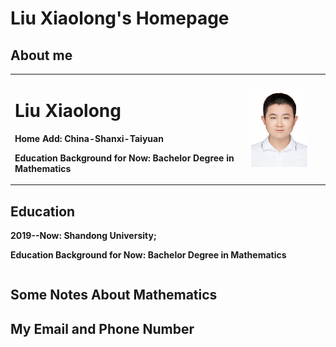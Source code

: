 # Liu Xiaolong's Homepage
## About me
<table border="0">
  <tr>
    <td width="75%">
      <h1>Liu Xiaolong</h1>
      <p><b>Home Add: China-Shanxi-Taiyuan</b></p>
      <p><b>Education Background for Now: Bachelor Degree in Mathematics</b></p>
    </td>
    <td width="25%">
      <img src="/MyPhoto.jpg" width="80%"> 
    </td>
  </tr>
</table>

## Education
<table border="0">
  <tr>
      <p><b>2019--Now: Shandong University;</b></p>
      <p><b>Education Background for Now: Bachelor Degree in Mathematics</b></p>
  </tr>
</table>

## Some Notes About Mathematics

## My Email and Phone Number
